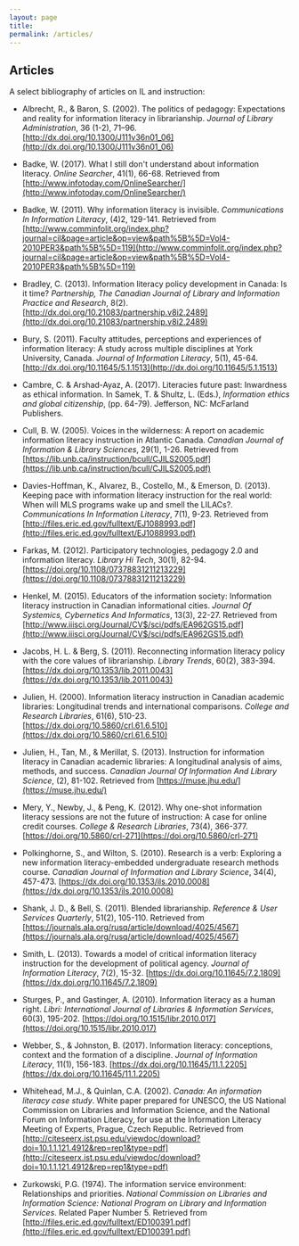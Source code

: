 ```yaml
---
layout: page
title: 
permalink: /articles/
---
```


## Articles

A select bibliography of articles on IL and instruction:

* Albrecht, R., & Baron, S. (2002). The politics of pedagogy: Expectations and reality for information literacy in librarianship. *Journal of Library Administration*, 36 (1-2), 71–96. [http://dx.doi.org/10.1300/J111v36n01_06](http://dx.doi.org/10.1300/J111v36n01_06)

* Badke, W. (2017). What I still don't understand about information literacy. *Online Searcher*, 41(1), 66-68. Retrieved from [http://www.infotoday.com/OnlineSearcher/](http://www.infotoday.com/OnlineSearcher/) 

* Badke, W. (2011). Why information literacy is invisible. *Communications In Information Literacy*, (4)2, 129-141. Retrieved from [http://www.comminfolit.org/index.php?journal=cil&page=article&op=view&path%5B%5D=Vol4-2010PER3&path%5B%5D=119](http://www.comminfolit.org/index.php?journal=cil&page=article&op=view&path%5B%5D=Vol4-2010PER3&path%5B%5D=119)

* Bradley, C.  (2013).  Information literacy policy development in Canada: Is it time?  *Partnership, The Canadian Journal of Library and Information Practice and Research*, 8(2). [http://dx.doi.org/10.21083/partnership.v8i2.2489](http://dx.doi.org/10.21083/partnership.v8i2.2489)

* Bury, S. (2011). Faculty attitudes, perceptions and experiences of information literacy: A study across multiple disciplines at York University, Canada. *Journal of Information Literacy*, 5(1), 45-64. [http://dx.doi.org/10.11645/5.1.1513](http://dx.doi.org/10.11645/5.1.1513) 

* Cambre, C. & Arshad-Ayaz, A. (2017). Literacies future past: Inwardness as ethical information. In Samek, T. & Shultz, L. (Eds.), *Information ethics and global citizenship*, (pp. 64-79). Jefferson, NC: McFarland Publishers.

* Cull, B. W. (2005). Voices in the wilderness: A report on academic information literacy instruction in Atlantic Canada. *Canadian Journal of Information & Library Sciences*, 29(1), 1-26. Retrieved from [https://lib.unb.ca/instruction/bcull/CJILS2005.pdf](https://lib.unb.ca/instruction/bcull/CJILS2005.pdf)

* Davies-Hoffman, K., Alvarez, B., Costello, M., & Emerson, D. (2013). Keeping pace with information literacy instruction for the real world: When will MLS programs wake up and smell the LILACs?. *Communications In Information Literacy*, 7(1), 9-23. Retrieved from [http://files.eric.ed.gov/fulltext/EJ1088993.pdf](http://files.eric.ed.gov/fulltext/EJ1088993.pdf)

* Farkas, M. (2012). Participatory technologies, pedagogy 2.0 and information literacy. *Library Hi Tech*, 30(1), 82-94.  [https://doi.org/10.1108/07378831211213229](https://doi.org/10.1108/07378831211213229)

* Henkel, M. (2015). Educators of the information society: Information literacy instruction in Canadian informational cities. *Journal Of Systemics, Cybernetics And Informatics*, 13(3), 22-27. Retrieved from [http://www.iiisci.org/Journal/CV$/sci/pdfs/EA962GS15.pdf](http://www.iiisci.org/Journal/CV$/sci/pdfs/EA962GS15.pdf)

* Jacobs, H. L. & Berg, S. (2011). Reconnecting information literacy policy with the core values of librarianship. *Library Trends*, 60(2), 383-394. [https://dx.doi.org/10.1353/lib.2011.0043](https://dx.doi.org/10.1353/lib.2011.0043)

* Julien, H. (2000). Information literacy instruction in Canadian academic libraries: Longitudinal trends and international comparisons. *College and Research Libraries*, 61(6), 510-23. [https://dx.doi.org/10.5860/crl.61.6.510](https://dx.doi.org/10.5860/crl.61.6.510)

* Julien, H., Tan, M., & Merillat, S. (2013). Instruction for information literacy in Canadian academic libraries: A longitudinal analysis of aims, methods, and success. *Canadian Journal Of Information And Library Science*, (2), 81-102. Retrieved from [https://muse.jhu.edu/](https://muse.jhu.edu/)

* Mery, Y., Newby, J., & Peng, K. (2012).  Why one-shot information literacy sessions are not the future of instruction: A case for online credit courses. *College & Research Libraries*, 73(4), 366-377. [https://doi.org/10.5860/crl-271](https://doi.org/10.5860/crl-271)

* Polkinghorne, S., and Wilton, S. (2010). Research is a verb: Exploring a new information literacy-embedded undergraduate research methods course. *Canadian Journal of Information and Library Science*, 34(4), 457-473. [https://dx.doi.org/10.1353/ils.2010.0008](https://dx.doi.org/10.1353/ils.2010.0008)

* Shank, J. D., & Bell, S. (2011). Blended librarianship. *Reference & User Services Quarterly*, 51(2), 105-110. Retrieved from [https://journals.ala.org/rusq/article/download/4025/4567](https://journals.ala.org/rusq/article/download/4025/4567) 

* Smith, L. (2013). Towards a model of critical information literacy instruction for the development of political agency. *Journal of Information Literacy*, 7(2), 15-32. [https://dx.doi.org/10.11645/7.2.1809](https://dx.doi.org/10.11645/7.2.1809) 

* Sturges, P., and Gastinger, A. (2010). Information literacy as a human right. *Libri: International Journal of Libraries & Information Services*, 60(3), 195-202. [https://doi.org/10.1515/libr.2010.017](https://doi.org/10.1515/libr.2010.017)

* Webber, S., & Johnston, B. (2017). Information literacy: conceptions, context and the formation of a discipline. *Journal of Information Literacy*, 11(1), 156-183. [https://dx.doi.org/10.11645/11.1.2205](https://dx.doi.org/10.11645/11.1.2205)

* Whitehead, M.J., & Quinlan, C.A. (2002). *Canada: An information literacy case study*. White paper prepared for UNESCO, the US National Commission on Libraries and Information Science, and the National Forum on Information Literacy, for use at the Information Literacy Meeting of Experts, Prague, Czech Republic. Retrieved from [http://citeseerx.ist.psu.edu/viewdoc/download?doi=10.1.1.121.4912&rep=rep1&type=pdf](http://citeseerx.ist.psu.edu/viewdoc/download?doi=10.1.1.121.4912&rep=rep1&type=pdf)

* Zurkowski, P.G. (1974). The information service environment: Relationships and priorities. *National Commission on Libraries and Information Science: National Program on Library and Information Services*. Related Paper Number 5. Retrieved from [http://files.eric.ed.gov/fulltext/ED100391.pdf](http://files.eric.ed.gov/fulltext/ED100391.pdf)
 


